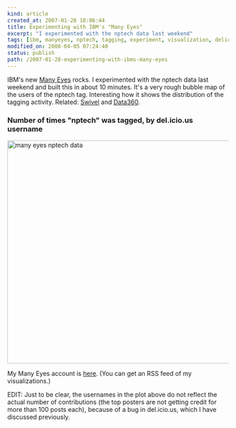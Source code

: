 ```yaml
---
kind: article
created_at: 2007-01-28 18:06:44
title: Experimenting with IBM's "Many Eyes"
excerpt: "I experimented with the nptech data last weekend"
tags: [ibm, manyeyes, nptech, tagging, experiment, visualization, delicious]
modified_on: 2008-04-05 07:24:40
status: publish 
path: /2007-01-28-experimenting-with-ibms-many-eyes
---
```


IBM's new <a href="http://services.alphaworks.ibm.com/manyeyes/browse/visualizations">Many Eyes</a> rocks. I experimented with the nptech data last weekend and built this in about 10 minutes. It's a very rough bubble map of the users of the nptech tag. Interesting how it shows the distribution of the tagging activity. Related: <a href="http://www.swivel.com/">Swivel</a> and <a href="http://www.data360.co.uk/">Data360</a>.

<h3>Number of times "nptech" was tagged, by del.icio.us username</h3>
 
<img src="/static/images/many_eyes_nptech_data.jpg" alt="many eyes nptech data" height="508" width="611">

My Many Eyes account is <a href="http://services.alphaworks.ibm.com/manyeyes/user/usyHEsOtha6i7kABELIE2-">here</a>. (You can get an RSS feed of my visualizations.)

EDIT: Just to be clear, the usernames in the plot above do not reflect the actual number of contributions (the top posters are not getting credit for more than 100 posts each), because of a bug in del.icio.us, which I have discussed previously.